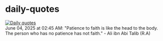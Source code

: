 # daily-quotes
[![Daily quotes](https://github.com/ceepu8/daily-quotes/actions/workflows/daily-quote.yml/badge.svg)](https://github.com/ceepu8/daily-quotes/actions/workflows/daily-quote.yml)<br/>
June 04, 2025 at 02:45 AM: "Patience to faith is like the head to the body. The person who has no patience has not faith." - Ali ibn Abi Talib (R.A)
